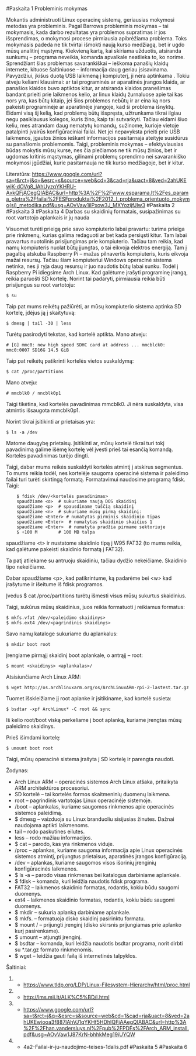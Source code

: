 #Paskaita 1
﻿Probleminis mokymas

Mokantis administruoti Linux operacinę sistemą, geriausias mokymosi metodas yra probleminis. Pagal Barrows probleminis mokymas – tai mokymasis, kada darbo rezultatas yra problemos supratimas ir jos išsprendimas, o mokymosi procese pirmiausia apibrėžiama problema. Toks mokymasis padeda ne tik tvirtai išmokti naują kurso medžiagą, bet ir ugdo mūsų analitinį mąstymą. Kiekvieną kartą, kai skiriama užduotis, atsiranda sunkumų – programa neveikia, komanda apvalkale neatlieka to, ko norime. Sprendžiant šias problemas savarankiškai – ieškoma panašių klaidų internete, kituose šaltiniuose – informacija daug geriau įsisavinama. Pavyzdžiui, įkišus duotą USB laikmeną į kompiuterį, ji nėra aptinkama . Tokiu atveju keliami klausimai: ar tai programinės ar aparatinės įrangos klaida, ar panašios klaidos buvo aptiktos kitur, ar atsiranda klaidos pranešimas bandant prieiti prie laikmenos kelio, ar linux klaidų žurnaluose apie tai kas nors yra, kas būtų kitaip, jei šios problemos nebūtų ir ar eina ką nors pakeisti programinėje ar aparatinėje įrangoje, kad ši problema išnyktų. Eidami visą šį kelią, kad problemą  būtų išspręsta, užtrunkama tikrai ilgiau negu pasiklausus kolegos, kuris žino, kaip tai sutvarkyti.  Tačiau eidami šiuo keliu, mes atrandam daug nematytų komandų, sužinome, kurioje vietoje patalpinti įvairūs konfigūraciniai failai. Net jei nepavyksta prieiti prie USB laikmenos, įgautos žinios ieškant informacijos pasitarnaja ateityje susidūrus su panašiomis problemomis. Taigi, probleminis mokymas – efektyviausias būdas mokytis mūsų kurse, nes čia plečiamos ne tik mūsų žinios, bet ir ugdomas kritinis mąstymas, gilinami problemų sprendimo nei savarankiško mokymosi įgūdžiai, kurie pasitarnauja ne tik kurso medžiagoje, bet ir kitur.

Literatūra:
https://www.google.com/url?sa=t&rct=j&q=&esrc=s&source=web&cd=3&cad=rja&uact=8&ved=2ahUKEwjK-dOVg8_lAhUyzqYKHRU-AxkQFjACegQIABAC&url=http%3A%2F%2Fwww.esparama.lt%2Fes_parama_pletra%2Ffailai%2FESFproduktai%2F2012_I_problema_orientuoto_mokymo(si)_metodika.pdf&usg=AOvVaw1ilPxow3J_MXYozijfJlw3
#Paskaita 2
#Paskaita 3
#Paskaita 4
﻿Darbas su skaidinių formatais, susipažinimas su root vartotojo aplankais ir jų nauda

Visuomet turėti prieigą prie savo kompiuterio labai pravartu: turima prieiga prie rinkmenų, kurias galima redaguoti ar bet kada persiųsti kitur. Tam labai pravartus nuotolinis prisijungimas prie kompiuterio. Tačiau tam reikia, kad namų kompiuteris nuolat būtų įjungtas, o tai eikvoja elektros energiją.
 Tam į pagalbą atskuba Raspberry Pi – mažas pilnavertis kompiuteris, kuris eikvoja mažai resursų. Tačiau šiam kompiuteriui Windows operacinė sistema netinka, nes ji ryja daug resursų ir juo naudotis būtų labai sunku. Todėl į Raspberry Pi idiegsime Arch Linux.
Kad galėtume įrašyti programinę įrangą, reikia paruošti SD kortelę. Norint tai padaryti, pirmiausia reikia būti prisijungus su root vartotoju:

	$ su

Taip pat mums reikėtų pažiūrėti, ar mūsų kompiuterio sistema aptinka SD kortelę, įdėjus ją į skaitytuvą:

	$ dmesg | tail -30 | less

Turėtų pasirodyti tekstas, kad kortelė aptikta. Mano atveju:

	# [G] mmc0: new high speed SDHC card at address ... mmcblck0: mmc0:0007 SD16G 14.5 GiB

Taip pat reikėtų patikrinti kortelės vietos suskaldymą:

	$ cat /proc/partitions

Mano atveju:

	# mmcblk0 / nncblk0p1

Taigi tikėtina, kad kortelės pavadinimas mmcblk0. Ji nėra suskaldyta, visa atmintis išsaugota mmcblk0p1.

Norint tikrai įsitikinti ar prietaisas yra:

	$ ls -a /dev

Matome daugybę prietaisų. Įsitikinti ar, mūsų kortelė tikrai turi tokį pavadinimą galime išėmę kortelę vėl įvesti prieš tai esančią komandą. Kortelės pavadinimas turėjo dingti.

Taigi, dabar mums reikės suskaldyti kortelės atmintį į atskirus segmentus. To mums reikia todėl, nes kortelėje saugoma operacinė sistema ir paleidimo failai turi turėti skirtingą formatą. Formatavimui naudosime programą fdisk. Taigi:

		$ fdisk /dev/<kortelės pavadinimas>
		spaudžiame <o>	# sukuriame naują DOS skaidinį
		spaudžiame <p>	# spausdiname tuščią skaidinį
		spaudžiame <n>	# sukuriame mūsų pirmą skaidinį:
		spaudžiame <Enter> # numatytas pirminis skaidinio tipas
		spaudžiame <Enter>	# numatytas skaidinio skaičius 1
		spaudžiame <Enter>	# numatyta pradžia pirmame sektoriuje
		$ +100 M		# 100 MB talpa
	
spaudžiame &lt;t&gt; ir nustatome skaidinio tipą į W95 FAT32 (to mums reikia, kad galėtume pakeisti skaidinio formatą į FAT32).


Ta patį atliekame su antruoju skaidiniu, tačiau dydžio nekeičiame. Skaidinio tipo nekeičiame.

Dabar spaudžiame &lt;p&gt;, kad patikrintume, ką padarėme bei &lt;w&gt; kad įrašytume ir išeitume iš fdisk programos.

Įvedus $ cat /proc/partitions turėtų išmesti visus mūsų sukurtus skaidinius.

Taigi, sukūrus mūsų skaidinius, juos reikia formatuoti į reikiamus formatus:

	$ mkfs.vfat /dev/<paleidimo skaidinys>
	$ mkfs.ext4 /dev/<pagrindinis skaidinys>

Savo namų kataloge sukuriame du aplankalus:

	$ mkdir boot root

Įrengiame pirmąjį skaidinį boot aplankale, o antrąjį  – root:

	$ mount <skaidinys> <aplankalas>/

Atsisiunčiame Arch Linux ARM:

	$ wget http://os.archlinuxarm.org/os/ArchLinuxARm-rpi-2-lastest.tar.gz
	
Tuomet išskleižiame jį root aplanke ir įsitikiname, kad kortelė susieta:

	$ bsdtar -xpf ArchLinux* -C root && sync

Iš kelio root/boot viską perkeliame į boot aplanką, kuriame įrengtas mūsų paleidimo skaidinys.

Prieš išimdami kortelę:

	$ umount boot root

Taigi, mūsų operacinė sistema įrašyta į SD kortelę ir parengta naudoti.

Žodynas:

- Arch Linux ARM – operacinės sistemos Arch Linux atšaka, pritaikyta ARM architektūros procesoriui.
- SD kortelė – tai kortelės formos skaitmeninių duomenų laikmena.
- root – pagrindinis vartotojas Linux operacinėje sistemoje.
- /boot – aplankalas, kuriame saugomos rinkmenos apie operacinės sistemos paleidimą.
- $ dmesg – vaizduoja su Linux branduoliu sisijusias žinutes. Dažnai naudojama aptikti laikmenoms.
- tail – rodo paskutines eilutes.
- less – rodo mažiau informacijos.
- $ cat – parodo, kas yra rinkmenos viduje.
- /proc – aplankas, kuriame saugoma informacija apie Linux operacinės sistemos atmintį, prijungtus prietaisus, aparatinės įrangos konfigūraciją.
- /dev – aplankas, kuriame saugomos visos išorinių įrenginių konfigūracinės laikmenos.
- $ ls -a – parodo visas rinkmenas bei katalogus darbiniame aplankale.
- $ fdisk – komanda, kuri leidžia naudotis fdisk programa.
- FAT32 – laikmenos skaidinio formatas, rodantis, kokiu būdu saugomi duomenys.
- ext4 – laikmenos skaidinio formatas, rodantis, kokiu būdu saugomi duomenys.
- $ mkdir <aplankalo pavadinimas> – sukuria aplanką darbiniame aplankale.
- $ mkfs.<formatas> – formatuoja disko skaidinį pasirinktu formatu.
- $ mount <skaidinys> <aplankalas>/ – prijungti įrenginį (disko skirsnis prijungiamas prie aplanko kurį pasirenkame).
- $ umount – atjungti įrenginį.
- $ bsdtar – komanda, kuri leidžia naudotis bsdtar programa, norit dirbti su *.tar.gz formato rinkmenomis.
- $ wget – leidžia gauti failą iš internetinės talpyklos.

Šaltiniai:
1. - https://www.tldp.org/LDP/Linux-Filesystem-Hierarchy/html/proc.html
2. - http://ims.mii.lt/ALK%C5%BD/l.html
3. - https://www.google.com/url?sa=t&rct=j&q=&esrc=s&source=web&cd=1&cad=rja&uact=8&ved=2ahUKEwiooa3f887lAhVJ1qYKHf5HDhIQFjAAegQIABAC&url=http%3A%2F%2Fhan.vandersluys.nl%2Fpub%2FPDFs%2FArch_ARM_install.pdf&usg=AOvVaw1J87KrN-bhhkMeg19iUYQW
4. - 4a2-Failai-ir-ju-naudojimo-teises-1dalis.pdf
#Paskaita 5
#Paskaita 6